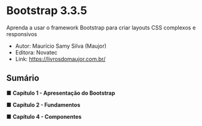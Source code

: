 # Bootstrap 3.3.5
Aprenda a usar o framework Bootstrap para criar layouts CSS complexos e responsivos


- Autor: Maurício Samy Silva (Maujor)
- Editora: Novatec
- Link: https://livrosdomaujor.com.br/


## Sumário


■ **Capítulo 1 - Apresentação do Bootstrap**

■ **Capítulo 2 - Fundamentos**

■ **Capítulo 4 - Componentes**

